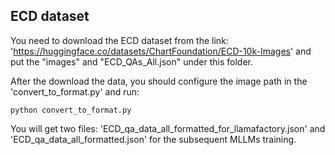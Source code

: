 ## ECD dataset
You need to download the ECD dataset from the link: 'https://huggingface.co/datasets/ChartFoundation/ECD-10k-Images' and put the "images" and "ECD_QAs_All.json" under this folder.

After the download the data, you should configure the image path in the 'convert_to_format.py' and run:
```
python convert_to_format.py
```
You will get two files: 'ECD_qa_data_all_formatted_for_llamafactory.json' and 'ECD_qa_data_all_formatted.json' for the subsequent MLLMs training.